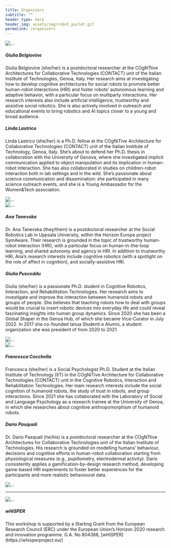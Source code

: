 ```yaml
---
title: Organizers
subtitle: ""
header_type: hero
header_img: assets/img/robot_puzlet.gif
permalink: /organizers
---
```


<!--{% include components/headers.html headertype= page.header_type imghero=page.header_img projects=page.project_links %}-->

<section>
    <div class="card mb-3">
      <div class="row no-gutters align-items-center">
        <div class="col-md-2">
          <img src="assets/img/gb.png" class="card-img img-fluid rounded-circle" alt="...">
        </div>
        <div class="col-md-10">
          <div class="card-body">
            <h5 class="card-title">Giulia Belgiovine</h5>
            <p class="card-text">Giulia Belgiovine (she/her) is a postdoctoral researcher at the COgNTtive Architectures for Collaborative Technologies (CONTACT) unit of the Italian Institute of Technologies, Genoa, Italy. Her research aims at investigating how to develop cognitive architectures for social robots to promote better human-robot interactions (HRI) and foster robots’ autonomous learning and adaptive  behavior, with a particular focus on multiparty interactions. Her research interests also include artificial intelligence, trustworthy and assistive social robotics. She is also actively involved in outreach and educational events to bring robotics and AI topics closer to a young and broad audience.</p>
            <!--<p class="card-text"><small class="text-muted">Last updated 3 mins ago</small></p>-->
          </div>
        </div>
      </div>
    </div>
</section>

<section>
    <div class="card mb-3">
      <div class="row no-gutters align-items-center">
        <div class="col-md-10">
          <div class="card-body">
            <h5 class="card-title">Linda Lastrico</h5>
            <p class="card-text">Linda Lastrico (she/her) is a Ph.D. fellow at the COgNiTive Architecture for Collaborative Technologies (CONTACT) unit of the Italian Institute of Technology, Genoa, Italy. She’s about to defend her Ph.D. thesis in collaboration with the University of Genova, where she investigated implicit communication applied to object manipulation and its implication in human-robot interaction. She has also collaborated in studies on children-robot interaction both in lab settings and in the wild. She’s passionate about science communication and dissemination: she participated in many science outreach events, and she is a Young Ambassador for the Women&Tech association.</p>
            <!--<p class="card-text"><small class="text-muted">Last updated 3 mins ago</small></p>-->
          </div>
        </div>
        <div class="col-md-2">
          <img src="assets/img/ll.png" class="card-img img-fluid rounded-circle" alt="...">
        </div>
      </div>
    </div>
</section>

<section>
    <div class="card mb-3">
      <div class="row no-gutters align-items-center">
        <div class="col-md-2">
          <img src="assets/img/at.png" class="card-img img-fluid rounded-circle" alt="...">
        </div>
        <div class="col-md-10">
          <div class="card-body">
            <h5 class="card-title">Ana Tanevska</h5>
            <p class="card-text">Dr. Ana Tanevska (they/them) is a postdoctoral researcher at the Social Robotics Lab in Uppsala University, within the Horizon Europe project SymAware. Their research is grounded in the topic of trustworthy human-robot interaction (HRI), with a particular focus on human-in-the-loop learning, and shared autonomy and agency in HRI. In addition to trustworthy HRI, Ana’s research interests include cognitive robotics (with a spotlight on the role of affect in cognition), and socially-assistive HRI.</p>
            <!--<p class="card-text"><small class="text-muted">Last updated 3 mins ago</small></p>-->
          </div>
        </div>
      </div>
    </div>
</section>

<section>
    <div class="card mb-3">
      <div class="row no-gutters align-items-center">
        <div class="col-md-10">
          <div class="card-body">
            <h5 class="card-title">Giulia Pusceddu</h5>
            <p class="card-text">Giulia (she/her) is a passionate Ph.D. student in Cognitive Robotics, Interaction, and Rehabilitation Technologies. Her research aims to investigate and improve the interaction between humanoid robots and groups of people. She believes that teaching robots how to deal with groups would be crucial to insert robotic devices into everyday life and could reveal fascinating insights into human group dynamics. Since 2020 she has been a Global Shaper in the Genoa Hub, of which she became Vice-Curator in July 2022. In 2017 she co-founded Ianua Studenti e Alumni, a student organization she was president of from 2020 to 2021.</p>
            <!--<p class="card-text"><small class="text-muted">Last updated 3 mins ago</small></p>-->
          </div>
        </div>
        <div class="col-md-2">
          <img src="assets/img/gp.png" class="card-img img-fluid rounded-circle" alt="...">
        </div>
      </div>
    </div>
</section>

<section>
    <div class="card mb-3">
      <div class="row no-gutters align-items-center">
        <div class="col-md-2">
          <img src="assets/img/fc.png" class="card-img img-fluid rounded-circle" alt="...">
        </div>
        <div class="col-md-10">
          <div class="card-body">
            <h5 class="card-title">Francesca Cocchella</h5>
            <p class="card-text">Francesca (she/her) is a Social Psychologist Ph.D. Student at the Italian Institute of Technology (IIT) in the COgNiTive Architecture for Collaborative Technologies (CONTACT) unit in the Cognitive Robotics, Interaction and Rehabilitation Technologies. Her main research interests include the social cognition of humanoid robots, the study of trust in robots, and group interactions. Since 2021 she has collaborated with the Laboratory of Social and Language Psychology as a research trainee at the University of Genoa, in which she researches about cognitive anthropomorphism of humanoid robots. </p>
            <!--<p class="card-text"><small class="text-muted">Last updated 3 mins ago</small></p>-->
          </div>
        </div>
      </div>
    </div>
</section>


<section>
    <div class="card mb-3">
      <div class="row no-gutters align-items-center">
        <div class="col-md-10">
          <div class="card-body">
            <h5 class="card-title">Dario Pasquali</h5>
            <p class="card-text">Dr. Dario Pasquali (he/his) is a postdoctoral researcher at the COgNTtive Architectures for Collaborative Technologies unit of the Italian Institute of Technologies. His research is grounded on modelling humans’ behaviour, decisions and cognitive efforts in human-robot collaboration starting from physiological measures (e.g., pupillometry, electrodermal activity). Dario consistently applies a gamification-by-design research method, developing game-based HRI experiments to foster better experiences for the participants and more realistic behavioural data.</p>
            <!--<p class="card-text"><small class="text-muted">Last updated 3 mins ago</small></p>-->
          </div>
        </div>
        <div class="col-md-2">
          <img src="assets/img/dp.png" class="card-img img-fluid rounded-circle" alt="...">
        </div>
      </div>
    </div>
</section>

---

<section>
    <div class="card mb-3">
      <div class="row no-gutters align-items-center">
        <div class="col-md-2">
          <img src="assets/img/whisper.png" class="card-img img-fluid rounded-circle" alt="...">
        </div>
        <div class="col-md-10">
          <div class="card-body">
            <h5 class="card-title">wHiSPER</h5>
            <p class="card-text">This workshop is supported by a Starting Grant from the European Research Council (ERC) under the European Union’s Horizon 2020 research and innovation programme. G.A. No 804388, [wHiSPER](https://whisperproject.eu/)  </p>
            <!--<p class="card-text"><small class="text-muted">Last updated 3 mins ago</small></p>-->
          </div>
        </div>
      </div>
    </div>
</section>
